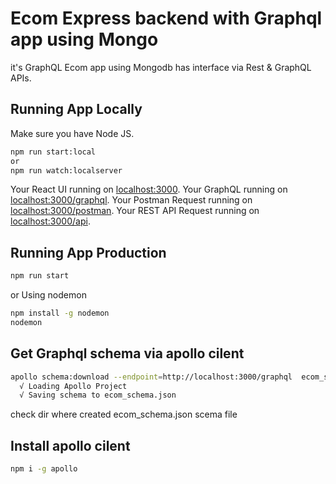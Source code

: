 # Ecom Express backend with Graphql app using Mongo

it's GraphQL Ecom app using Mongodb has interface via Rest & GraphQL APIs.

## Running App Locally

Make sure you have Node JS.

```sh
npm run start:local
or
npm run watch:localserver
```

Your React UI running on [localhost:3000](http://localhost:3000).
Your GraphQL running on [localhost:3000/graphql](http://localhost:3000/graphql).
Your Postman Request running on [localhost:3000/postman](http://localhost:3000/postman).
Your REST API Request running on [localhost:3000/api](http://localhost:3000/api).

## Running App Production

```sh
npm run start
```

or Using nodemon

```sh
npm install -g nodemon
nodemon
```

## Get Graphql schema via apollo cilent

```sh
apollo schema:download --endpoint=http://localhost:3000/graphql  ecom_schema.json
  √ Loading Apollo Project
  √ Saving schema to ecom_schema.json
```

check dir where created ecom_schema.json scema file

## Install apollo cilent

```sh
npm i -g apollo
```
